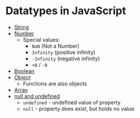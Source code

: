 # Datatypes in JavaScript

- [String](./vanilla-javascript/datatypes/string.js)
- [Number](./vanilla-javascript/datatypes/number.js)
    - Special values:
        - `NaN` (Not a Number)
        - `Infinity` (positive infinity)
        - `-Infinity` (negative infinity)
        - `+0` / `-0`
- [Boolean](./vanilla-javascript/datatypes/boolean.js)
- [Object](./vanilla-javascript/datatypes/object.js)
    - Functions are also objects
- [Array](./vanilla-javascript/datatypes/array.js)
- [null and undefined](./vanilla-javascript/datatypes/null-and-undefined.js)
    - `undefined` - undefined value of property
    - `null` - property does exist, but holds no value
